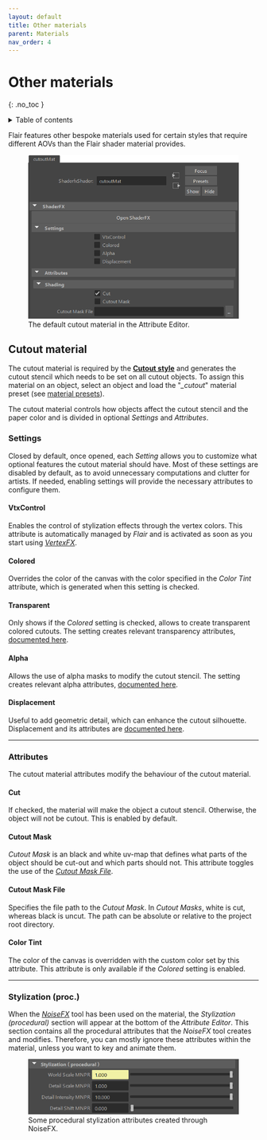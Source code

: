 ```yaml
---
layout: default
title: Other materials
parent: Materials
nav_order: 4
---
```


# Other materials
{: .no_toc }

<details close markdown="block">
  <summary>
    Table of contents
  </summary>
  {: .text-delta }
1. TOC
{:toc}
</details>

Flair features other bespoke materials used for certain styles that require different AOVs than the Flair shader material provides.

<figure class="float-right aio-ui">
	<img src="/media/materials/others/cutout-ae.png" alt="Cutout material node">
	<figcaption>The default cutout material in the Attribute Editor.</figcaption>
</figure>

## Cutout material

The cutout material is required by the [**Cutout style**](/flair/styles/library/cutout) and generates the cutout stencil which needs to be set on all cutout objects. To assign this material on an object, select an object and load the "_\_cutout_" material preset (see [material presets](/flair/materials/presets)).

The cutout material controls how objects affect the cutout stencil and the paper color and is divided in optional _Settings_ and _Attributes_.

### Settings
Closed by default, once opened, each _Setting_ allows you to customize what optional features the cutout material should have. Most of these settings are disabled by default, as to avoid unnecessary computations and clutter for artists. If needed, enabling settings will provide the necessary attributes to configure them.

#### VtxControl
Enables the control of stylization effects through the vertex colors. This attribute is automatically managed by _Flair_ and is activated as soon as you start using [_VertexFX_](/flair/art-direction/vertexfx/).

#### Colored
Overrides the color of the canvas with the color specified in the _Color Tint_ attribute, which is generated when this setting is checked.

#### Transparent
Only shows if the _Colored_ setting is checked, allows to create transparent colored cutouts. The setting creates relevant transparency attributes, [documented here](../flair-shader/#transparent).

#### Alpha
Allows the use of alpha masks to modify the cutout stencil. The setting creates relevant alpha attributes, [documented here](../flair-shader/#alpha-mask).

#### Displacement
Useful to add geometric detail, which can enhance the cutout silhouette. Displacement and its attributes are [documented here](../flair-shader/#displacement).

------------------------

### Attributes
The cutout material attributes modify the behaviour of the cutout material.

#### Cut
If checked, the material will make the object a cutout stencil. Otherwise, the object will not be cutout. This is enabled by default.

#### Cutout Mask
_Cutout Mask_ is an black and white uv-map that defines what parts of the object should be cut-out and which parts should not. This attribute toggles the use of the [_Cutout Mask File_](#cutout-mask-file).

#### Cutout Mask File
Specifies the file path to the _Cutout Mask_. In _Cutout Masks_, white is cut, whereas black is uncut. The path can be absolute or relative to the project root directory.

#### Color Tint
The color of the canvas is overridden with the custom color set by this attribute. This attribute is only available if the _Colored_ setting is enabled.

------------------

### Stylization (proc.)
When the [_NoiseFX_](/flair/art-direction/noisefx) tool has been used on the material, the _Stylization (procedural)_ section will appear at the bottom of the _Attribute Editor_. This section contains all the procedural attributes that the _NoiseFX_ tool creates and modifies. Therefore, you can mostly ignore these attributes within the material, unless you want to key and animate them.

<figure class="aio-ui">
	<img src="/media/materials/others/noisefx-ae.png" alt="Stylization (procedural) attributes">
	<figcaption>Some procedural stylization attributes created through NoiseFX.</figcaption>
</figure>

